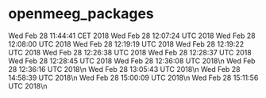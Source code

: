 # openmeeg_packages

Wed Feb 28 11:44:41 CET 2018
Wed Feb 28 12:07:24 UTC 2018
Wed Feb 28 12:08:00 UTC 2018
Wed Feb 28 12:19:19 UTC 2018
Wed Feb 28 12:19:22 UTC 2018
Wed Feb 28 12:26:38 UTC 2018
Wed Feb 28 12:28:37 UTC 2018
Wed Feb 28 12:28:45 UTC 2018
Wed Feb 28 12:36:08 UTC 2018\n
Wed Feb 28 12:36:16 UTC 2018\n
Wed Feb 28 13:05:43 UTC 2018\n
Wed Feb 28 14:58:39 UTC 2018\n
Wed Feb 28 15:00:09 UTC 2018\n
Wed Feb 28 15:11:56 UTC 2018\n
